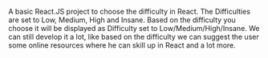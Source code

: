 A basic React.JS project to choose the difficulty in React.
The Difficulties are set to Low, Medium, High and Insane.
Based on the difficulty you choose it will be displayed as Difficulty set to Low/Medium/High/Insane.
We can still develop it a lot, like based on the difficulty we can suggest the user some online resources where he can skill up in React and a lot more.
